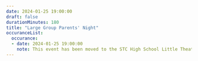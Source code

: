 ```yaml
---
date: 2024-01-25 19:00:00
draft: false
durationMinutes: 180
title: "Large Group Parents' Night"
occuranceList:
  occurance:
  - date: 2024-01-25 19:00:00
    note: This event has been moved to the STC High School Little Theatre!
---
```

